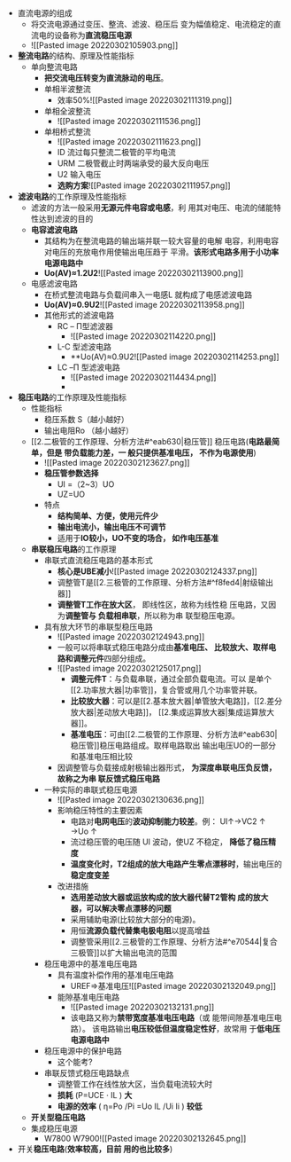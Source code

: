 - 直流电源的组成
	- 将交流电源通过变压、整流、滤波、稳压后 变为幅值稳定、电流稳定的直流电的设备称为**直流稳压电源**
	- ![[Pasted image 20220302105903.png]]
- **整流电路**的结构、原理及性能指标
	- 单向整流电路
		- **把交流电压转变为直流脉动的电压**。
		- 单相半波整流
			- 效率50%![[Pasted image 20220302111319.png]]
		- 单相全波整流
			- ![[Pasted image 20220302111536.png]]
		- 单相桥式整流
			- ![[Pasted image 20220302111623.png]]
			- ID  流过每只整流二极管的平均电流
			- URM   二极管截止时两端承受的最大反向电压
			- U2 输入电压
			- **选购方案**![[Pasted image 20220302111957.png]]
- **滤波电路**的工作原理及性能指标
	- 滤波的方法一般采用**无源元件电容或电感**，利 用其对电压、电流的储能特性达到滤波的目的
	- **电容滤波电路**
		- 其结构为在整流电路的输出端并联一较大容量的电解 电容，利用电容对电压的充放电作用使输出电压趋于 平滑。**该形式电路多用于小功率电源电路中**
		- **Uo(AV)≈1.2U2**![[Pasted image 20220302113900.png]]
	- 电感滤波电路
		- 在桥式整流电路与负载间串入一电感L 就构成了电感滤波电路
		- **Uo(AV)≈0.9U2**![[Pasted image 20220302113958.png]]
		- 其他形式的滤波电路
			- RC – Π型滤波器
				- ![[Pasted image 20220302114220.png]]
			- L-C 型滤波电路
				- **Uo(AV)≈0.9U2![[Pasted image 20220302114253.png]]
			- LC –Π 型滤波电路
				- ![[Pasted image 20220302114434.png]]
				- 
- **稳压电路**的工作原理及性能指标
	- 性能指标
		- 稳压系数 S（越小越好）
		- 输出电阻Ro （越小越好）
	- [[2.二极管的工作原理、分析方法#^eab630|稳压管]] 稳压电路(**电路最简单，但是 带负载能力差，一 般只提供基准电压， 不作为电源使用**)
		- ![[Pasted image 20220302123627.png]]
		- **稳压管参数选择**
			- UI =（2~3）UO
			- UZ=UO
		- 特点
			- **结构简单、方便，使用元件少**
			- **输出电流小，输出电压不可调节**
			- 适用于**IO较小，UO不变的场合， 如作电压基准**
	- **串联稳压电路**的工作原理
		- 串联式直流稳压电路的基本形式
			- **核心是UBE减小**![[Pasted image 20220302124337.png]]
			- 调整管T是[[2.三极管的工作原理、分析方法#^f8fed4|射级输出器]]
			- **调整管T工作在放大区**， 即线性区，故称为线性稳 压电路，又因为**调整管与 负载相串联**，所以称为串 联型稳压电源。
		- 具有放大环节的串联型稳压电路
			- ![[Pasted image 20220302124943.png]]
			- 一般可以将串联式稳压电路分成由**基准电压、 比较放大、取样电路和调整元件**四部分组成。
			- ![[Pasted image 20220302125017.png]]
				- **调整元件T**：与负载串联，通过全部负载电流。可以 是单个[[2.功率放大器|功率管]]，复合管或用几个功率管并联。
				-  **比较放大器**：可以是[[2.基本放大器|单管放大电路]]，[[2.差分放大器|差动放大电路]]， [[2.集成运算放大器|集成运算放大器]]。 
				- **基准电压**：可由[[2.二极管的工作原理、分析方法#^eab630|稳压管]]稳压电路组成。取样电路取出 输出电压UO的一部分和基准电压相比较
			- 因调整管与负载接成射极输出器形式， **为深度串联电压负反馈，故称之为串 联反馈式稳压电路**
		- 一种实际的串联式稳压电源
			- ![[Pasted image 20220302130636.png]]
			- 影响稳压特性的主要因素
				- 电路对**电网电压**的**波动抑制能力较差**。例： UI↑→VC2 ↑ →Uo ↑
				- 流过稳压管的电压随 UI 波动，使UZ 不稳定， **降低了稳压精度**
				- **温度变化时，T2组成的放大电路产生零点漂移时**，输出电压的**稳定度变差**
			- 改进措施
				- **选用差动放大器或运放构成的放大器代替T2管构 成的放大器，可以解决零点漂移的问题**
				- 采用辅助电源(比较放大部分的电源)。
				- 用恒**流源负载代替集电极电阻**以提高增益
				- 调整管采用[[2.三极管的工作原理、分析方法#^e70544|复合三极管]]以扩大输出电流的范围
		- 稳压电源中的基准电压电路
			- 具有温度补偿作用的基准电压电路
				- UREF=>基准电压![[Pasted image 20220302132049.png]]
			- 能隙基准电压电路
				- ![[Pasted image 20220302132131.png]]
				- 该电路又称为**禁带宽度基准电压电路**（或 能带间隙基准电压电路）。 该电路输出**电压较低但温度稳定性好**，故常用 于**低电压电源电路中**
		- 稳压电源中的保护电路
			- 这个能考?
		- 串联反馈式稳压电路缺点
			- 调整管工作在线性放大区，当负载电流较大时
			- **损耗** (P=UCE · IL ) **大** 
			- **电源的效率** ( η=Po /Pi =Uo IL /Ui Ii ) **较低**
	- **开关型稳压电路**
	- 集成稳压电源
		- W7800 W7900![[Pasted image 20220302132645.png]]
- 开关**稳压电路**(**效率较高，目前 用的也比较多**)